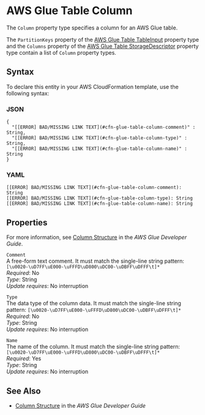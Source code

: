 # AWS Glue Table Column<a name="aws-properties-glue-table-column"></a>

<a name="aws-properties-glue-table-column-description"></a>The `Column` property type specifies a column for an AWS Glue table\.

<a name="aws-properties-glue-table-column-inheritance"></a> The `PartitionKeys` property of the [AWS Glue Table TableInput](aws-properties-glue-table-tableinput.md) property type and the `Columns` property of the [AWS Glue Table StorageDescriptor](aws-properties-glue-table-storagedescriptor.md) property type contain a list of `Column` property types\.

## Syntax<a name="aws-properties-glue-table-column-syntax"></a>

To declare this entity in your AWS CloudFormation template, use the following syntax:

### JSON<a name="aws-properties-glue-table-column-syntax.json"></a>

```
{
  "[[ERROR] BAD/MISSING LINK TEXT](#cfn-glue-table-column-comment)" : String,
  "[[ERROR] BAD/MISSING LINK TEXT](#cfn-glue-table-column-type)" : String,
  "[[ERROR] BAD/MISSING LINK TEXT](#cfn-glue-table-column-name)" : String
}
```

### YAML<a name="aws-properties-glue-table-column-syntax.yaml"></a>

```
[[ERROR] BAD/MISSING LINK TEXT](#cfn-glue-table-column-comment): String
[[ERROR] BAD/MISSING LINK TEXT](#cfn-glue-table-column-type): String
[[ERROR] BAD/MISSING LINK TEXT](#cfn-glue-table-column-name): String
```

## Properties<a name="aws-properties-glue-table-column-properties"></a>

For more information, see [Column Structure](http://docs.aws.amazon.com/glue/latest/dg/aws-glue-api-catalog-tables.html#aws-glue-api-catalog-tables-Column) in the *AWS Glue Developer Guide*\.

`Comment`  
A free\-form text comment\. It must match the single\-line string pattern: `[\u0020-\uD7FF\uE000-\uFFFD\uD800\uDC00-\uDBFF\uDFFF\t]*`  
 *Required*: No  
 *Type*: String  
 *Update requires*: No interruption 

`Type`  
The data type of the column data\. It must match the single\-line string pattern: `[\u0020-\uD7FF\uE000-\uFFFD\uD800\uDC00-\uDBFF\uDFFF\t]*`  
 *Required*: No  
 *Type*: String  
 *Update requires*: No interruption 

`Name`  
The name of the column\. It must match the single\-line string pattern: `[\u0020-\uD7FF\uE000-\uFFFD\uD800\uDC00-\uDBFF\uDFFF\t]*`  
 *Required*: Yes  
 *Type*: String  
 *Update requires*: No interruption 

## See Also<a name="aws-properties-glue-table-column-seealso"></a>

+ [Column Structure](http://docs.aws.amazon.com/glue/latest/dg/aws-glue-api-catalog-tables.html#aws-glue-api-catalog-tables-Column) in the *AWS Glue Developer Guide*